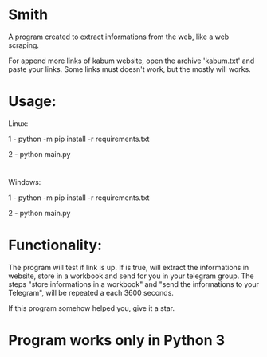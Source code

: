 # Smith

A program created to extract informations from the web, like a web scraping.

For append more links of kabum website, open the archive 'kabum.txt' and paste your links.
Some links must doesn't work, but the mostly will works.

# Usage:

Linux:

1 - python -m pip install -r requirements.txt

2 - python main.py
#
Windows:

1 - python -m pip install -r requirements.txt

2 - python main.py
#
# Functionality:

The program will test if link is up. If is true, will extract the informations in website, store in a workbook and send for you in your telegram group. 
The steps "store informations in a workbook" and "send the informations to your Telegram", will be repeated a each 3600 seconds.

If this program somehow helped you, give it a star.
# Program works only in Python 3
